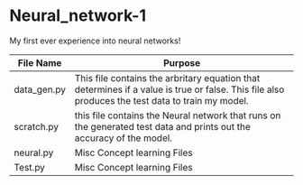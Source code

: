 # Neural_network-1
My first ever experience into neural networks!

File Name | Purpose
--------- | -------
data_gen.py | This file contains the arbritary equation that determines if a value is true or false. This file also produces the test data to train my model.
scratch.py | this file contains the Neural network that runs on the generated test data and prints out the accuracy of the model.
neural.py | Misc Concept learning Files
Test.py | Misc Concept learning Files
